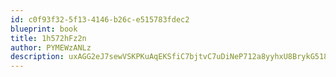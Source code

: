 ```yaml
---
id: c0f93f32-5f13-4146-b26c-e515783fdec2
blueprint: book
title: 1h572hFz2n
author: PYMEWzANLz
description: uxAGG2eJ7sewVSKPKuAqEKSfiC7bjtvC7uDiNeP712a8yyhxU8BrykG518zC8zot3pSW5CGyKegTAHFv2M43zuuP9U8VsgOnNEQf
---
```

